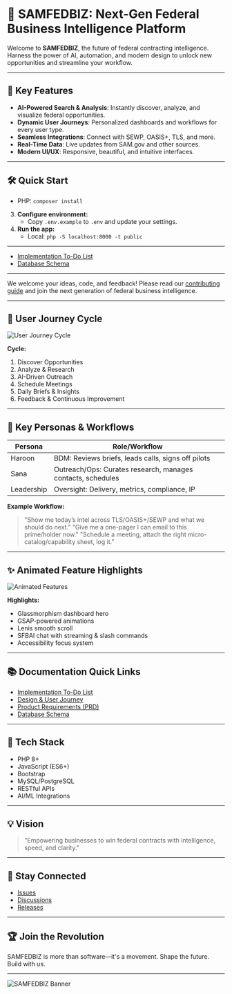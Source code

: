 # 🚀 SAMFEDBIZ: Next-Gen Federal Business Intelligence Platform

Welcome to **SAMFEDBIZ**, the future of federal contracting intelligence. Harness the power of AI, automation, and modern design to unlock new opportunities and streamline your workflow.

---

## 🌟 Key Features

- **AI-Powered Search & Analysis**: Instantly discover, analyze, and visualize federal opportunities.
- **Dynamic User Journeys**: Personalized dashboards and workflows for every user type.
- **Seamless Integrations**: Connect with SEWP, OASIS+, TLS, and more.
- **Real-Time Data**: Live updates from SAM.gov and other sources.
- **Modern UI/UX**: Responsive, beautiful, and intuitive interfaces.

---

## 🛠️ Quick Start

- PHP: `composer install`

3. **Configure environment:**
   - Copy `.env.example` to `.env` and update your settings.
4. **Run the app:**
   - Local: `php -S localhost:8000 -t public`

---

- [Implementation To-Do List](docs/implementation_todo_list.md)
- [Database Schema](database/schema.sql)

---

We welcome your ideas, code, and feedback! Please read our [contributing guide](CONTRIBUTING.md) and join the next generation of federal business intelligence.

---

## 🔄 User Journey Cycle

![User Journey Cycle](https://raw.githubusercontent.com/quartermasters/SAMFEDBIZ/main/docs/user_journey_cycle.png)

**Cycle:**

1. Discover Opportunities
2. Analyze & Research
3. AI-Driven Outreach
4. Schedule Meetings
5. Daily Briefs & Insights
6. Feedback & Continuous Improvement

---

## 👤 Key Personas & Workflows

| Persona    | Role/Workflow                                               |
| ---------- | ----------------------------------------------------------- |
| Haroon     | BDM: Reviews briefs, leads calls, signs off pilots          |
| Sana       | Outreach/Ops: Curates research, manages contacts, schedules |
| Leadership | Oversight: Delivery, metrics, compliance, IP                |

**Example Workflow:**

> "Show me today’s intel across TLS/OASIS+/SEWP and what we should do next."
> "Give me a one-pager I can email to this prime/holder now."
> "Schedule a meeting, attach the right micro-catalog/capability sheet, log it."

---

## ✨ Animated Feature Highlights

![Animated Features](https://raw.githubusercontent.com/quartermasters/SAMFEDBIZ/main/docs/animated_features.gif)

**Highlights:**

- Glassmorphism dashboard hero
- GSAP-powered animations
- Lenis smooth scroll
- SFBAI chat with streaming & slash commands
- Accessibility focus system

---

## 📚 Documentation Quick Links

- [Implementation To-Do List](docs/implementation_todo_list.md)
- [Design & User Journey](docs/sfbai_design_user_journey_samfedbiz.md)
- [Product Requirements (PRD)](docs/SAMFEDBIZ_PRD.md)
- [Database Schema](database/schema.sql)

---

## 🧠 Tech Stack

- PHP 8+
- JavaScript (ES6+)
- Bootstrap
- MySQL/PostgreSQL
- RESTful APIs
- AI/ML Integrations

---

## 💡 Vision

> "Empowering businesses to win federal contracts with intelligence, speed, and clarity."

---

## 📣 Stay Connected

- [Issues](https://github.com/quartermasters/SAMFEDBIZ/issues)
- [Discussions](https://github.com/quartermasters/SAMFEDBIZ/discussions)
- [Releases](https://github.com/quartermasters/SAMFEDBIZ/releases)

---

## 🏆 Join the Revolution

SAMFEDBIZ is more than software—it's a movement. Shape the future. Build with us.

---

![SAMFEDBIZ Banner](https://raw.githubusercontent.com/quartermasters/SAMFEDBIZ/main/docs/banner.png)
